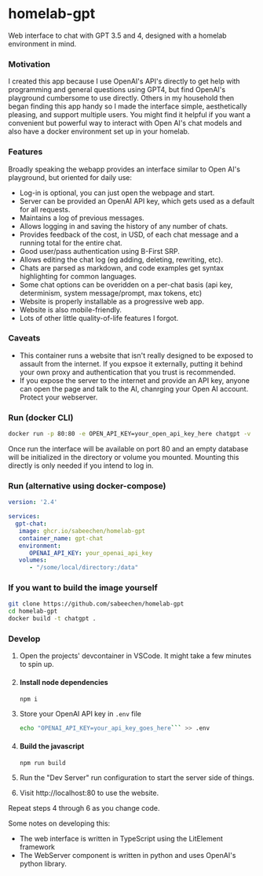 # homelab-gpt

Web interface to chat with GPT 3.5 and 4, designed with a homelab environment in mind.

### Motivation

I created this app because I use OpenAI's API's directly to get help with programming and general questions using GPT4, but find OpenAI's playground cumbersome to use directly.  Others in my household then began finding this app handy so I made the interface simple, aesthetically pleasing, and support multiple users.  You might find it helpful if you want a convenient but powerful way to interact with Open AI's chat models and also have a docker environment set up in your homelab.

### Features

Broadly speaking the webapp provides an interface similar to Open AI's playground, but oriented for daily use:

- Log-in is optional, you can just open the webpage and start.
- Server can be provided an OpenAI API key, which gets used as a default for all requests.
- Maintains a log of previous messages.
- Allows logging in and saving the history of any number of chats.
- Provides feedback of the cost, in USD, of each chat message and a running total for the entire chat.
- Good user/pass authentication using B-First SRP.
- Allows editing the chat log (eg adding, deleting, rewriting, etc).
- Chats are parsed as markdown, and code examples get syntax highlighting for common languages.
- Some chat options can be overidden on a per-chat basis (api key, determinism, system message/prompt, max tokens, etc)
- Website is properly installable as a progressive web app.
- Website is also mobile-friendly.
- Lots of other little quality-of-life features I forgot.

### Caveats

 - This container runs a website that isn't really designed to be exposed to assault from the internet.  If you expsoe it externally, putting it behind your own proxy and authentication that you trust is recommended.
 - If you expose the server to the internet and provide an API key, anyone can open the page and talk to the AI, chanrging your Open AI account.  Protect your webserver.

### Run (docker CLI)

``` bash
docker run -p 80:80 -e OPEN_API_KEY=your_open_api_key_here chatgpt -v .:/data ghcr.io/sabeechen/homelab-gpt:latest
```

Once run the interface will be available on port 80 and an empty database will be initialized in the directory or volume you mounted.  Mounting this directly is only needed if you intend to log in.

### Run (alternative using docker-compose)

```yaml
version: '2.4'

services:
  gpt-chat:
   image: ghcr.io/sabeechen/homelab-gpt
   container_name: gpt-chat
   environment:
      OPENAI_API_KEY: your_openai_api_key
   volumes:
      - "/some/local/directory:/data"

```


### If you want to build the image yourself
```bash
git clone https://github.com/sabeechen/homelab-gpt
cd homelab-gpt
docker build -t chatgpt .
```

### Develop
1. Open the projects' devcontainer in VSCode.  It might take a few minutes to spin up.

2. #### Install node dependencies
   ```bash
   npm i
   ```
3. Store your OpenAI API key in ```.env``` file
   ```bash
   echo "OPENAI_API_KEY=your_api_key_goes_here``` >> .env
   ```
4. #### Build the javascript
   ```bash
   npm run build
   ```
5. Run the "Dev Server" run configuration to start the server side of things.
6. Visit http://localhost:80 to use the website.

Repeat steps 4 through 6 as you change code.

Some notes on developing this:
 - The web interface is written in TypeScript using the LitElement framework
 - The WebServer component is written in python and uses OpenAI's python library.